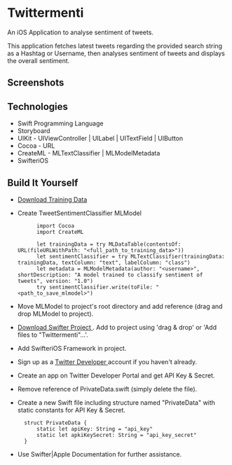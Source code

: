 #  Twittermenti
An iOS Application to analyse sentiment of tweets.

This application fetches latest tweets regarding the provided search string as a Hashtag or Username, then analyses sentiment of tweets and displays the overall sentiment.

## Screenshots

## Technologies
- Swift Programming Language
- Storyboard
- UIKit - UIViewController | UILabel | UITextField | UIButton
- Cocoa - URL
- CreateML - MLTextClassifier | MLModelMetadata
- SwifteriOS

## Build It Yourself
- <a href=""> Download Training Data </a>
- Create TweetSentimentClassifier MLModel

            import Cocoa
            import CreateML

            let trainingData = try MLDataTable(contentsOf: URL(fileURLWithPath: "<full_path_to_training_data>"))
            let sentimentClassifier = try MLTextClassifier(trainingData: trainingData, textColumn: "text", labelColumn: "class")
            let metadata = MLModelMetadata(author: "<username>", shortDescription: "A model trained to classify sentiment of tweets", version: "1.0")
            try sentimentClassifier.write(toFile: "<path_to_save_mlmodel>")

- Move MLModel to project's root directory and add reference (drag and drop MLModel to project).
- <a href=""> Download Swifter Project </a>. Add to project using 'drag & drop' or 'Add files to "Twittermenti"...'.
- Add SwifteriOS Framework in project.
- Sign up as a <a href="https://developer.twitter.com/en/portal/dashboard"> Twitter Developer </a> account if you haven't already.
- Create an app on Twitter Developer Portal and get API Key & Secret.
- Remove reference of PrivateData.swift (simply delete the file).
- Create a new Swift file including structure named "PrivateData" with static constants for API Key & Secret.

        struct PrivateData {
            static let apiKey: String = "api_key"
            static let apkiKeySecret: String = "api_key_secret"
        }
        
- Use Swifter|Apple Documentation for further assistance.
